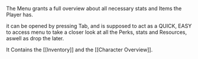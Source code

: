 The Menu grants a full overview about all necessary stats and Items the Player has.

it can be opened by pressing Tab, and is supposed to act as a QUICK, EASY to access menu to take a closer look at all the Perks, stats and Resources, aswell as drop the later. 

It Contains the [[Inventory]] and the [[Character Overview]].
